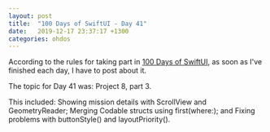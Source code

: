 ```yaml
---
layout: post
title:  "100 Days of SwiftUI - Day 41"
date:   2019-12-17 23:37:17 +1300
categories: ohdos
---
```

According to the rules for taking part in [100 Days of SwiftUI](https://www.hackingwithswift.com/100/swiftui), as soon as I've finished each day, I have to post about it.

The topic for Day 41 was: Project 8, part 3.

This included: Showing mission details with ScrollView and GeometryReader; Merging Codable structs using first(where:); and Fixing problems with buttonStyle() and layoutPriority().

